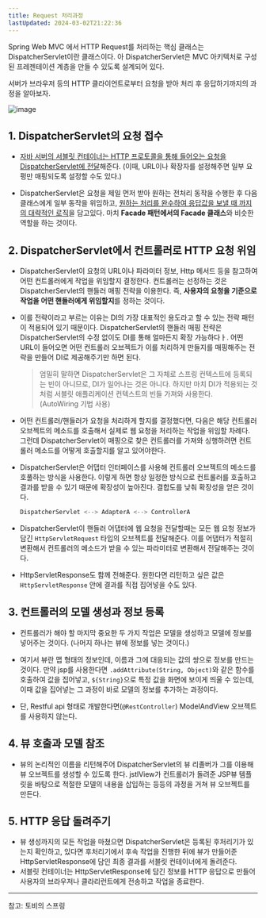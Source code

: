 ```yaml
---
title: Request 처리과정
lastUpdated: 2024-03-02T21:22:36
---
```


Spring Web MVC 에서 HTTP Request를 처리하는 핵심 클래스는 DispatcherServlet이란 클래스이다. 아 DispatcherServlet은 MVC 아키텍처로 구성된 프레젠테이션 계층을 만들 수 있도록 설계되어 있다.

서버가 브라우저 등의 HTTP 클라이언트로부터 요청을 받아 처리 후 응답하기까지의 과정을 알아보자.

![image](https://user-images.githubusercontent.com/81006587/204775740-0a612c04-c871-4710-8b99-44daa50fc176.png)

## 1. DispatcherServlet의 요청 접수

- <u>자바 서버의 서블릿 컨테이너는 HTTP 프로토콜을 통해 들어오는 요청을 DispatcherServlet에 전달</u>해준다. (이때, URL이나 확장자를 설정해주면 일부 요펑만 매핑되도록 설정할 수도 있다.)

- DispatcherServlet은 요청을 제일 먼저 받아 원하는 전처리 동작을 수행한 후 다음 클래스에게 일부 동작을 위임하고, <u>원하는 처리를 완수하여 응답값을 보낼 때 까지의 대략적인 로직</u>을 담고있다. 마치 **Facade 패턴에서의 Facade 클래스**와 비슷한 역할을 하는 것이다.

## 2. DispatcherServlet에서 컨트롤러로 HTTP 요청 위임

- DispatcherServlet이 요청의 URL이나 파라미터 정보, Http 메서드 등을 참고하여 어떤 컨트롤러에게 작업을 위임할지 결정한다. 컨트롤러는 선정하는 것은 DispatcherServlet의 핸들러 매핑 전략을 이용한다. 즉, **사용자의 요청을 기준으로 작업을 어떤 핸들러에게 위임할지**를 정하는 것이다.

- 이를 전략이라고 부르는 이유는 DI의 가장 대표적인 용도라고 할 수 있는 전략 패턴이 적용되어 있기 때문이다. DispatcherServlet의 핸들러 매핑 전략은 DispatcherServlet의 수정 없이도 DI를 통해 얼마든지 확장 가능하다ㅏ. 어떤 URL이 들어오면 어떤 컨트롤러 오브젝트가 이를 처리하게 만들지를 매핑해주는 전략을 만들어 DI로 제공해주기만 하면 된다. 

    > 엄밀히 말하면 DispatcherServlet은 그 자체로 스프링 컨텍스트에 등록되는 빈이 아니므로, DI가 일어나는 것은 아니다. 하지만 마치 DI가 적용되는 것처럼 서블릿 애플리케이션 컨텍스트의 빈들 가져와 사용한다. (AutoWiring 기법 사용)

- 어떤 컨트롤러/핸들러가 요청을 처리하게 할지를 결정했다면, 다음은 해당 컨트롤러 오브젝트의 메소드를 호출해서 실제로 웹 요청을 처리하는 작업을 위임할 차례다. 그런데 DispatcherServlet이 매핑으로 찾은 컨트롤러를 가져와 싱행하려면 컨트롤러 메소드를 어떻게 호출할지를 알고 있어야한다.

- DispatcherServlet은 어댑터 인터페이스를 사용해 컨트롤러 오브젝트의 메소드를 호풀하는 방식을 사용한다. 이렇게 하면 항상 일정한 방식으로 컨트롤러를 호출하고 결과를 받을 수 있기 때문에 확장성이 높아진다. 결합도를 낮춰 확장성을 얻은 것이다.

    ```java
    DispatcherServlet <--> AdapterA <--> ControllerA
    ```

- DispatcherServlet이 핸들러 어댑터에 웹 요청을 전달할때는 모든 웹 요청 정보가 담긴 `HttpServletRequest` 타입의 오브젝트를 전달해준다. 이를 어댑터가 적절히 변환해서 컨트롤러의 메소드가 받을 수 있는 파라미터로 변환해서 전달해주는 것이다. 

- HttpServletResponse도 함께 전해준다. 원한다면 리턴하고 싶은 값은 `HttpServletResponse` 안에 결과를 직접 집어넣을 수도 있다.

## 3. 컨트롤러의 모델 생성과 정보 등록

- 컨트롤러가 해야 할 마지막 중요한 두 가지 작업은 모델을 생성하고 모델에 정보를 넣어주는 것이다. (나머지 하나는 뷰에 정보를 넣는 것이다.)

- 여기서 뷰란 맵 형태의 정보인데, 이름과 그에 대응되는 값의 쌍으로 정보를 만드는 것이다. 만약 jsp를 사용한다면 `.addAttribute(String, Object)`와 같은 함수를 호출하여 값을 집어넣고, `${String}`으로 특정 값을 화면에 보이게 띄울 수 있는데, 이때 값을 집어넣는 그 과정이 바로 모델의 정보를 추가하는 과정이다.

- 단, Restful api 형태로 개발한다면(`@RestController`) ModelAndView 오브젝트를 사용하지 않는다.

## 4. 뷰 호출과 모델 참조

- 뷰의 논리적인 이름을 리턴해주어 DispatcherServlet의 뷰 리졸버가 그를 이용해 뷰 오브젝트를 생성할 수 있도록 한다. jstlView가 컨트롤러가 돌려준 JSP뷰 템플릿을 바탕으로 적절한 모델의 내용을 삽입하는 등등의 과정을 거쳐 뷰 오브젝트를 만든다.

## 5. HTTP 응답 돌려주기

- 뷰 생성까지의 모든 작업을 마쳤으면 DispatcherServlet은 등록된 후처리기가 있는지 확인하고, 있다면 후처리기에서 후속 작업을 진행한 뒤에 뷰가 만들어준 HttpServletResponse에 담인 최종 결과를 서블릿 컨테이너에게 돌려준다. 
- 서블릿 컨테이너는 HttpServletResponse에 담긴 정보를 HTTP 응답으로 만들어 사용자의 브라우저나 클라리런트에게 전송하고 작업을 종료한다.

---

참고: 토비의 스프링